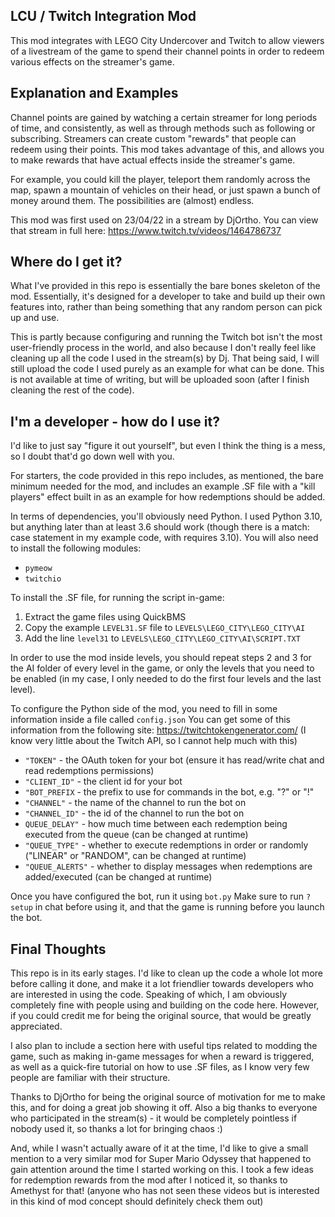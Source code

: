 ## LCU / Twitch Integration Mod
This mod integrates with LEGO City Undercover and Twitch to allow viewers of a livestream of the game to spend their channel points in order to redeem various effects on the streamer's game.

## Explanation and Examples
Channel points are gained by watching a certain streamer for long periods of time, and consistently, as well as through methods such as following or subscribing. Streamers can create custom "rewards" that people can redeem using their points. This mod takes advantage of this, and allows you to make rewards that have actual effects inside the streamer's game.

For example, you could kill the player, teleport them randomly across the map, spawn a mountain of vehicles on their head, or just spawn a bunch of money around them. The possibilities are (almost) endless.

This mod was first used on 23/04/22 in a stream by DjOrtho. You can view that stream in full here: https://www.twitch.tv/videos/1464786737

## Where do I get it?
What I've provided in this repo is essentially the bare bones skeleton of the mod. Essentially, it's designed for a developer to take and build up their own features into, rather than being something that any random person can pick up and use.

This is partly because configuring and running the Twitch bot isn't the most user-friendly process in the world, and also because I don't really feel like cleaning up all the code I used in the stream(s) by Dj. That being said, I will still upload the code I used purely as an example for what can be done. This is not available at time of writing, but will be uploaded soon (after I finish cleaning the rest of the code).

## I'm a developer - how do I use it?
I'd like to just say "figure it out yourself", but even I think the thing is a mess, so I doubt that'd go down well with you.

For starters, the code provided in this repo includes, as mentioned, the bare minimum needed for the mod, and includes an example .SF file with a "kill players" effect built in as an example for how redemptions should be added.

In terms of dependencies, you'll obviously need Python. I used Python 3.10, but anything later than at least 3.6 should work (though there is a match: case statement in my example code, with requires 3.10).
You will also need to install the following modules:

 - `pymeow`
 - `twitchio`

To install the .SF file, for running the script in-game:

 1. Extract the game files using QuickBMS
 2. Copy the example `LEVEL31.SF` file to `LEVELS\LEGO_CITY\LEGO_CITY\AI`
 3. Add the line `level31` to `LEVELS\LEGO_CITY\LEGO_CITY\AI\SCRIPT.TXT`

In order to use the mod inside levels, you should repeat steps 2 and 3 for the AI folder of every level in the game, or only the levels that you need to be enabled (in my case, I only needed to do the first four levels and the last level).

To configure the Python side of the mod, you need to fill in some information inside a file called `config.json`
You can get some of this information from the following site: https://twitchtokengenerator.com/
(I know very little about the Twitch API, so I cannot  help much with this)
 - `"TOKEN"` - the OAuth token for your bot (ensure it has read/write chat and read redemptions permissions)
 - `"CLIENT_ID"` - the client id for your bot
 - `"BOT_PREFIX` - the prefix to use for commands in the bot, e.g. "?" or "!"
 - `"CHANNEL"` - the name of the channel to run the bot on
 - `"CHANNEL_ID"` - the id of the channel to run the bot on
 - `QUEUE_DELAY"` - how much time between each redemption being executed from the queue (can be changed at runtime)
 - `"QUEUE_TYPE"` - whether to execute redemptions in order or randomly ("LINEAR" or "RANDOM", can be changed at runtime)
 - `"QUEUE_ALERTS"` - whether to display messages when redemptions are added/executed (can be changed at runtime)

Once you have configured the bot, run it using `bot.py`
Make sure to run `?setup` in chat before using it, and that the game is running before you launch the bot.

## Final Thoughts
This repo is in its early stages. I'd like to clean up the code a whole lot more before calling it done, and make it a lot friendlier towards developers who are interested in using the code.
Speaking of which, I am obviously completely fine with people using and building on the code here. However, if you could credit me for being the original source, that would be greatly appreciated.

I also plan to include a section here with useful tips related to modding the game, such as making in-game messages for when a reward is triggered, as well as a quick-fire tutorial on how to use .SF files, as I know very few people are familiar with their structure.

Thanks to DjOrtho for being the original source of motivation for me to make this, and for doing a great job showing it off. Also a big thanks to everyone who participated in the stream(s) - it would be completely pointless if nobody used it, so thanks a lot for bringing chaos :)

And, while I wasn't actually aware of it at the time, I'd like to give a small mention to a very similar mod for Super Mario Odyssey that happened to gain attention around the time I started working on this. I took a few ideas for redemption rewards from the mod after I noticed it, so thanks to Amethyst for that! (anyone who has not seen these videos but is interested in this kind of mod concept should definitely check them out)